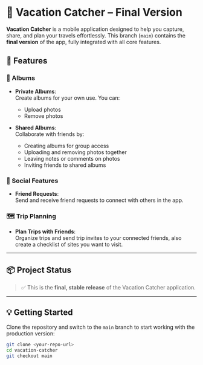 # 📸 Vacation Catcher – Final Version

**Vacation Catcher** is a mobile application designed to help you capture, share, and plan your travels effortlessly. This branch (`main`) contains the **final version** of the app, fully integrated with all core features.

## 🚀 Features

### 📁 Albums
- **Private Albums**:  
  Create albums for your own use. You can:
  - Upload photos
  - Remove photos

- **Shared Albums**:  
  Collaborate with friends by:
  - Creating albums for group access
  - Uploading and removing photos together
  - Leaving notes or comments on photos
  - Inviting friends to shared albums

### 👥 Social Features
- **Friend Requests**:  
  Send and receive friend requests to connect with others in the app.

### 🗺️ Trip Planning
- **Plan Trips with Friends**:  
  Organize trips and send trip invites to your connected friends, also create a checklist of sites you want to visit.

---

## 📦 Project Status

> ✅ This is the **final, stable release** of the Vacation Catcher application.

---

## 💡 Getting Started

Clone the repository and switch to the `main` branch to start working with the production version:

```bash
git clone <your-repo-url>
cd vacation-catcher
git checkout main

